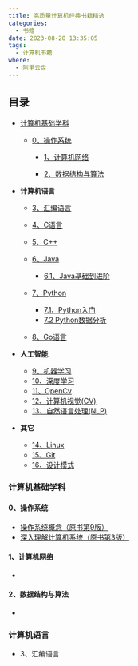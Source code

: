 ```yaml
---
title: 高质量计算机经典书籍精选
categories:
  - 书籍
date: 2023-08-20 13:35:05
tags:
  -	计算机书籍
where:
  - 阿里云盘
---
```


## 目录

- [计算机基础学科](#计算机基础学科)

  - [0、操作系统](#0、操作系统)


    - [1、计算机网络](#1、计算机网络)


    - [2、数据结构与算法](#2、数据结构与算法)


- **计算机语言**
  - [3、汇编语言](#3、汇编语言)
  - [4、C语言](#4、C语言)
  - [5、C++](#5、C++)
  - [6、Java](#6、Java)

    - [6.1、Java基础到进阶](#6.1、Java基础到进阶)
  - [7、Python](#7、Python )  

    - [7.1、Python入门](#7.1、Python入门)
    - [7.2 Python数据分析](#7.2、Python数据分析)
  - [8、Go语言](#8、Go语言)
- **人工智能**
  - [9、机器学习](#9、机器学习)
  - [10、深度学习](#10、深度学习)
  - [11、OpenCv](#11、OpenCv)
  - [12、计算机视觉(CV)](#12、计算机视觉(CV))
  - [13、自然语言处理(NLP)](#13、计算机视觉(CV))
- **其它**

  - [14、Linux](#14、Linux)
  - [15、Git](#15、Git)
  - [16、设计模式](#16、设计模式)



### <span id="计算机基础学科">计算机基础学科</span>

#### <span id="0、操作系统">0、操作系统</span>

- [操作系统概念（原书第9版）](https://www.aliyundrive.com/s/G3LDy1of16C)
- [深入理解计算机系统（原书第3版）](https://www.aliyundrive.com/s/eU35W7dwmxw)



#### <span id="1、计算机网络">1、计算机网络</span>

- 

#### <span id="2、数据结构与算法">2、数据结构与算法</span>

- 



### <span id="计算机语言">计算机语言</span>

- <span id="3、汇编语言">3、汇编语言</span>
